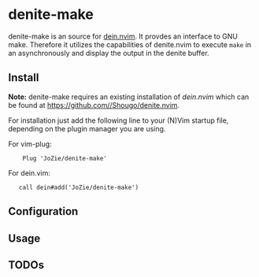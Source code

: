 # denite-make #

denite-make is an source for [dein.nvim](https://github.com//Shougo/denite.nvim).
It provdes an interface to GNU make. Therefore it utilizes the capabilities
of denite.nvim to execute `make` in an asynchronously and display the output
in the denite buffer.

## Install ##

**Note:** denite-make requires an existing installation of *dein.nvim* which can
be found at https://github.com//Shougo/denite.nvim.

For installation just add the following line to your (N)Vim startup file,
depending on the plugin manager you are using.

For vim-plug:
```
    Plug 'JoZie/denite-make'
```

For dein.vim:
```
   call dein#add('JoZie/denite-make')
```

## Configuration ##


## Usage ##


## TODOs ##
